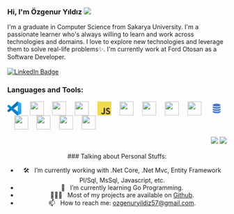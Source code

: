 
<h3> Hi, I'm Özgenur Yıldız <img src="https://media.giphy.com/media/mGcNjsfWAjY5AEZNw6/giphy.gif" width="30"></h3>
I'm a graduate in Computer Science from Sakarya University. I'm a passionate learner who's always willing to learn and work across technologies and domains. I love to explore new technologies and leverage them to solve real-life problems✨. I'm currently work at Ford Otosan as a Software Developer.<br/><br/>
  <a href="https://www.linkedin.com/in/özgenur-yıldız-793b581a8/"><img src="https://img.shields.io/badge/LinkedIn-blue?style=for-the-badge&logo=linkedin&logoColor=white" alt="LinkedIn Badge"/></a>
  
  ### Languages and Tools:

<div>
<img align="center" src="https://raw.githubusercontent.com/github/explore/80688e429a7d4ef2fca1e82350fe8e3517d3494d/topics/visual-studio-code/visual-studio-code.png"  height="32" width="32" /> &nbsp; &nbsp;
<img align="center" src="https://user-images.githubusercontent.com/48981528/121355436-8dd79700-c938-11eb-80b9-ea0d908fd0ae.png" height="32" width="32" /> &nbsp; &nbsp;
<img align="center" src="https://user-images.githubusercontent.com/48981528/121355599-b495cd80-c938-11eb-9afe-081a36991912.png"  height="32" width="32" /> &nbsp; &nbsp;
<img align="center" src="https://user-images.githubusercontent.com/48981528/121355809-f0309780-c938-11eb-82a4-d85548fd1c22.png"  height="32" width="32" /> &nbsp; &nbsp;
<img align="center" src="https://raw.githubusercontent.com/github/explore/80688e429a7d4ef2fca1e82350fe8e3517d3494d/topics/javascript/javascript.png"  height="32" width="32" /> &nbsp; &nbsp; 
  <img align="center" src="https://user-images.githubusercontent.com/48981528/121356190-4dc4e400-c939-11eb-9669-42b38d84791c.png"  height="32" width="32" /> &nbsp; &nbsp;
<img align="center" src="https://cdn.icon-icons.com/icons2/2107/PNG/512/file_type_vue_icon_130078.png"  height="32" width="32" /> &nbsp; &nbsp;
<img align="center" src="https://icon-icons.com/icon/dot-net/138665"  height="32" width="32" /> &nbsp; &nbsp;
<img align="center" src="https://cdn.icon-icons.com/icons2/2415/PNG/512/csharp_original_logo_icon_146578.png"  height="32" width="32" /> &nbsp; &nbsp;
<img align="center" src="https://raw.githubusercontent.com/github/explore/80688e429a7d4ef2fca1e82350fe8e3517d3494d/topics/sql/sql.png"  height="32" width="32" /> &nbsp; &nbsp;
<img align="center" src="https://cdn.icon-icons.com/icons2/2415/PNG/512/postgresql_plain_logo_icon_146389.png"  height="32" width="32" /> &nbsp; &nbsp;
<img align="center" src="https://cdn.icon-icons.com/icons2/2415/PNG/512/mongodb_plain_wordmark_logo_icon_146423.png"  height="32" width="32" /> &nbsp; &nbsp;
<img align="center" src="https://cdn.icon-icons.com/icons2/2107/PNG/512/file_type_gitlab_icon_130579.png"  height="32" width="32" /> &nbsp; &nbsp;
<img align="center" src="https://cdn.icon-icons.com/icons2/2415/PNG/512/git_original_wordmark_logo_icon_146510.png"  height="32" width="32" /> &nbsp; &nbsp;
</div> <br>
<div id="header" align="right">
  <img src="https://media.giphy.com/media/68BuPwhY3moYZWdfJy/giphy.gif" width="250"/>
   <img src="https://github-readme-stats.vercel.app/api?username=ozgenurryildiz&show_icons=true&theme=nightowl"/>
</div>
<div>
 
</div>
<div align="center"><br/>
### Talking about Personal Stuffs:

- 🛠 &nbsp; I’m currently working with .Net Core, .Net Mvc, Entity Framework<br /> Pl/Sql, MsSql, Javascript, etc.
- 🚀 &nbsp; I’m currently learning Go Programming.
- 👨🏻‍💻 &nbsp; Most of my projects are available on [Github](https://github.com/ozgenurryildiz).
- 📫 &nbsp; How to reach me: ozgenuryildiz57@gmail.com.


 


<img  src="https://komarev.com/ghpvc/?username=ozgenurryildiz&style=flat-square&color=blue" alt=""/>
  </div>
